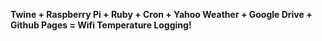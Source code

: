 **Twine + Raspberry Pi + Ruby + Cron + Yahoo Weather + Google Drive + Github Pages = Wifi Temperature Logging!**